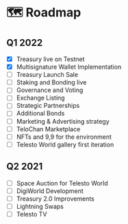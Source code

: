 # 🗺 Roadmap

## Q1 2022

* [x] Treasury live on Testnet
* [x] Multisignature Wallet Implementation
* [ ] Treasury Launch Sale
* [ ] Staking and Bonding live
* [ ] Governance and Voting
* [ ] Exchange Listing
* [ ] Strategic Partnerships
* [ ] Additional Bonds
* [ ] Marketing & Advertising strategy
* [ ] TeloChan Marketplace
* [ ] NFTs and 9,9 for the environment
* [ ] Telesto World gallery first iteration

## Q2 2021

* [ ] Space Auction for Telesto World
* [ ] DigiWorld Development
* [ ] Treasury 2.0 Improvements
* [ ] Lightning Swaps
* [ ] Telesto TV
